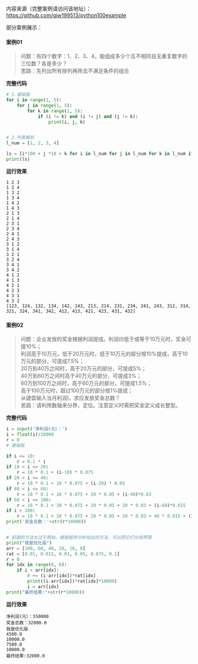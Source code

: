 内容来源（完整案例请访问该地址）：https://github.com/gjw199513/python100example  


部分案例展示：
#### 案例01

> 问题：有四个数字：1、2、3、4，能组成多少个互不相同且无重复数字的三位数？各是多少？  
> 思路：先列出所有排列再除去不满足条件的组合  

**完整代码**  
```python
# 1.基础版
for i in range(1, 5):
    for j in range(1, 5):
        for k in range(1, 5):
            if (i != k) and (i != j) and (j != k):
                print(i, j, k)


# 2.列表解析
l_num = [1, 2, 3, 4]

ls = [i*100 + j *10 + k for i in l_num for j in l_num for k in l_num if(j != k and j != i and i != k)]
print(ls)
```
**运行效果**  
```
1 2 3
1 2 4
1 3 2
1 3 4
1 4 2
1 4 3
2 1 3
2 1 4
2 3 1
2 3 4
2 4 1
2 4 3
3 1 2
3 1 4
3 2 1
3 2 4
3 4 1
3 4 2
4 1 2
4 1 3
4 2 1
4 2 3
4 3 1
4 3 2
[123, 124, 132, 134, 142, 143, 213, 214, 231, 234, 241, 243, 312, 314, 321, 324, 341, 342, 412, 413, 421, 423, 431, 432]
```

#### 案例02
> 问题：企业发放的奖金根据利润提成。利润(I)低于或等于10万元时，奖金可提10%；  
利润高于10万元，低于20万元时，低于10万元的部分按10%提成，高于10万元的部分，可提成7.5%；  
20万到40万之间时，高于20万元的部分，可提成5%；  
40万到60万之间时高于40万元的部分，可提成3%；  
60万到100万之间时，高于60万元的部分，可提成1.5%；  
高于100万元时，超过100万元的部分按1%提成；  
从键盘输入当月利润I，求应发放奖金总数？  
思路：请利用数轴来分界，定位。注意定义时需把奖金定义成长整型。

**完整代码**  
```python
i = input('净利润(元）：')
i = float(i)/10000
r = 0
# 基础版

if i <= 10:
    r = 0.1 * i
if 10 < i <= 20:
    r = 10 * 0.1 + (i-10) * 0.075
if 20 < i <= 40:
    r = 10 * 0.1 + 10 * 0.075 + (i-20) * 0.05
if 40 < i <= 60:
    r = 10 * 0.1 + 10 * 0.075 + 20 * 0.05 + (i-40)*0.03
if 60 < i <= 100:
    r = 10 * 0.1 + 10 * 0.075 + 20 * 0.05 + 20 * 0.03 + (i-60)*0.015
if i > 100:
    r = 10 * 0.1 + 10 * 0.075 + 20 * 0.05 + 20 * 0.03 + 40 * 0.015 + (i-100)*0.01
print('奖金总数：'+str(r*10000))


# 前面的方法太过于原始，根据程序分析给出的方法，可以把它们分成界限
print("我是优化版")
arr = [100, 60, 40, 20, 10, 0]
rat = [0.01, 0.015, 0.03, 0.05, 0.075, 0.1]
r = 0
for idx in range(0, 6):
    if i > arr[idx]:
        r += (i-arr[idx])*rat[idx]
        print((i-arr[idx])*rat[idx]*10000)
        i = arr[idx]
print("最终结果:"+str(r*10000))
```
**运行效果**
```
净利润(元）：550000
奖金总数：32000.0
我是优化版
4500.0
10000.0
7500.0
10000.0
最终结果:32000.0
```

